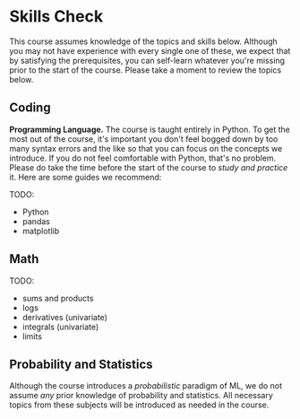 # Skills Check

This course assumes knowledge of the topics and skills below. Although you may not have experience with every single one of these, we expect that by satisfying the prerequisites, you can self-learn whatever you're missing prior to the start of the course. Please take a moment to review the topics below.


## Coding

**Programming Language.** The course is taught entirely in Python. To get the most out of the course, it's important you don't feel bogged down by too many syntax errors and the like so that you can focus on the concepts we introduce. If you do not feel comfortable with Python, that's no problem. Please do take the time before the start of the course to *study and practice* it. Here are some guides we recommend:


TODO:
* Python
* pandas
* matplotlib


## Math

TODO:
* sums and products
* logs
* derivatives (univariate)
* integrals (univariate)
* limits


## Probability and Statistics 

Although the course introduces a *probabilistic* paradigm of ML, we do not assume *any* prior knowledge of probability and statistics. All necessary topics from these subjects will be introduced as needed in the course.


